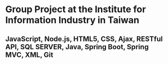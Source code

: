 # Group Project at the Institute for Information Industry in Taiwan
## JavaScript, Node.js, HTML5, CSS, Ajax, RESTful API, SQL SERVER, Java, Spring Boot, Spring MVC, XML, Git

